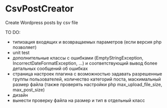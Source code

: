# CsvPostCreator
Create Wordpress posts by csv file

TO DO:
 - типизация входящих и возвращаемых параметров (если версия php позволяет)
 - unit test
 - дополнительные классы с ошибками (EmptyStringException, IncorrectDateFormatException, ...) и соответствующий вывод более детальных сообщений об ошибках
 - страница настроек плагина с возможностью задавать разрешенные группы пользователей, количество категорий поста, маскимальный размер файла (также проверять настройки php max_upload_file_size, max_post_size)
 - дизайн
 - вынести проверку файла на размер и тип в отдельный класс
 
